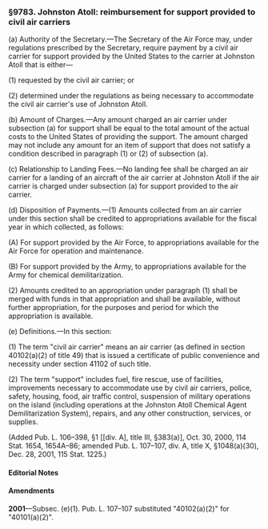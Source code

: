 ### §9783. Johnston Atoll: reimbursement for support provided to civil air carriers ###

(a) Authority of the Secretary.—The Secretary of the Air Force may, under regulations prescribed by the Secretary, require payment by a civil air carrier for support provided by the United States to the carrier at Johnston Atoll that is either—

(1) requested by the civil air carrier; or

(2) determined under the regulations as being necessary to accommodate the civil air carrier's use of Johnston Atoll.

(b) Amount of Charges.—Any amount charged an air carrier under subsection (a) for support shall be equal to the total amount of the actual costs to the United States of providing the support. The amount charged may not include any amount for an item of support that does not satisfy a condition described in paragraph (1) or (2) of subsection (a).

(c) Relationship to Landing Fees.—No landing fee shall be charged an air carrier for a landing of an aircraft of the air carrier at Johnston Atoll if the air carrier is charged under subsection (a) for support provided to the air carrier.

(d) Disposition of Payments.—(1) Amounts collected from an air carrier under this section shall be credited to appropriations available for the fiscal year in which collected, as follows:

(A) For support provided by the Air Force, to appropriations available for the Air Force for operation and maintenance.

(B) For support provided by the Army, to appropriations available for the Army for chemical demilitarization.

(2) Amounts credited to an appropriation under paragraph (1) shall be merged with funds in that appropriation and shall be available, without further appropriation, for the purposes and period for which the appropriation is available.

(e) Definitions.—In this section:

(1) The term "civil air carrier" means an air carrier (as defined in section 40102(a)(2) of title 49) that is issued a certificate of public convenience and necessity under section 41102 of such title.

(2) The term "support" includes fuel, fire rescue, use of facilities, improvements necessary to accommodate use by civil air carriers, police, safety, housing, food, air traffic control, suspension of military operations on the island (including operations at the Johnston Atoll Chemical Agent Demilitarization System), repairs, and any other construction, services, or supplies.

(Added Pub. L. 106–398, §1 [[div. A], title III, §383(a)], Oct. 30, 2000, 114 Stat. 1654, 1654A–86; amended Pub. L. 107–107, div. A, title X, §1048(a)(30), Dec. 28, 2001, 115 Stat. 1225.)

#### **Editorial Notes** ####

#### Amendments ####

**2001**—Subsec. (e)(1). Pub. L. 107–107 substituted "40102(a)(2)" for "40101(a)(2)".